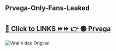 
 ## Prvega-Only-Fans-Leaked

# <h2><a href="https://clipsfans.com/Prvega&ref=git">🔗 Click to LINKS ⏩⏩ 👉 🟢 Prvega </a></h2>

<a href="https://clipsfans.com/Prvega&ref=git" rel="nofollow" data-target="animated-image.originalLink"><img src="https://i.ibb.co.com/xMMVF88/686577567.gif" alt="Viral Video Original" style="max-width: 100%; display: inline-block;" data-target="animated-image.originalImage"></a>
